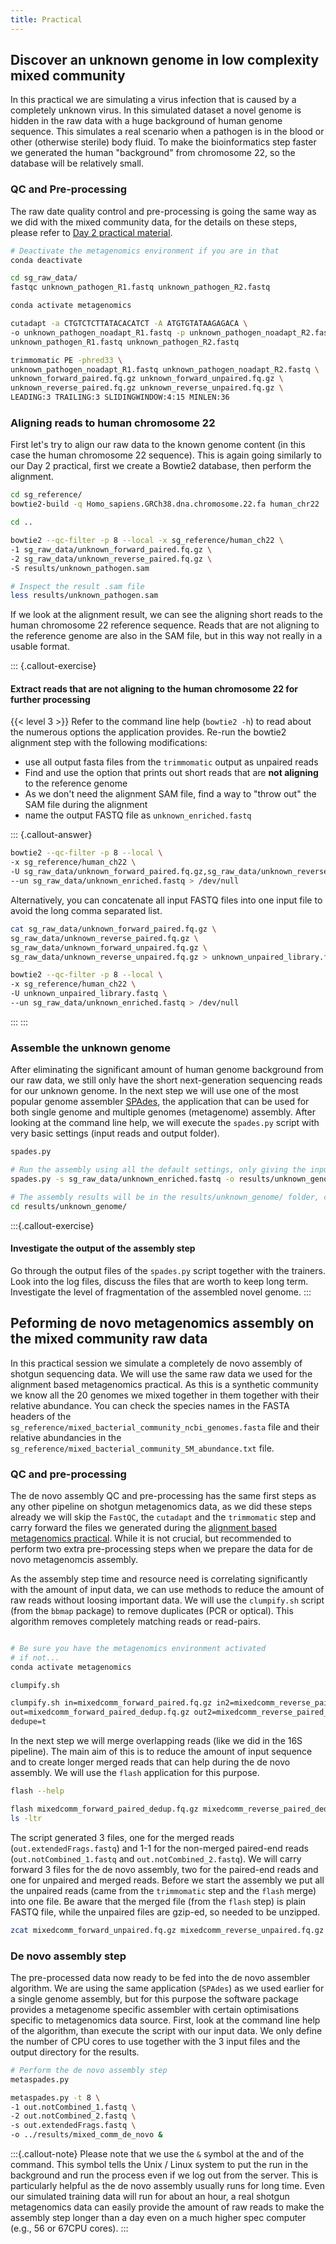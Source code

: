 ```yaml
---
title: Practical
---
```


## Discover an unknown genome in low complexity mixed community

In this practical we are simulating a virus infection that is caused by a completely unknown virus. In this simulated dataset a novel genome is hidden in the raw data with a huge background of human genome sequence. This simulates a real scenario when a pathogen is in the blood or other (otherwise sterile) body fluid. To make the bioinformatics step faster we generated the human "background" from chromosome 22, so the database will be relatively small.

### QC and Pre-processing

The raw date quality control and pre-processing is going the same way as we did with the mixed community data, for the details on these steps, please refer to [Day 2 practical material](22-pract.html#standard-quality-control-and-pre-processing-of-shotgun-metagenomics-raw-data).

```bash
# Deactivate the metagenomics environment if you are in that
conda deactivate

cd sg_raw_data/
fastqc unknown_pathogen_R1.fastq unknown_pathogen_R2.fastq

conda activate metagenomics

cutadapt -a CTGTCTCTTATACACATCT -A ATGTGTATAAGAGACA \
-o unknown_pathogen_noadapt_R1.fastq -p unknown_pathogen_noadapt_R2.fastq \
unknown_pathogen_R1.fastq unknown_pathogen_R2.fastq

trimmomatic PE -phred33 \
unknown_pathogen_noadapt_R1.fastq unknown_pathogen_noadapt_R2.fastq \
unknown_forward_paired.fq.gz unknown_forward_unpaired.fq.gz \
unknown_reverse_paired.fq.gz unknown_reverse_unpaired.fq.gz \
LEADING:3 TRAILING:3 SLIDINGWINDOW:4:15 MINLEN:36
```

### Aligning reads to human chromosome 22

First let's try to align our raw data to the known genome content (in this case the human chromosome 22 sequence). This is again going similarly to our Day 2 practical, first we create a Bowtie2 database, then perform the alignment.

```bash
cd sg_reference/
bowtie2-build -q Homo_sapiens.GRCh38.dna.chromosome.22.fa human_chr22

cd ..

bowtie2 --qc-filter -p 8 --local -x sg_reference/human_ch22 \
-1 sg_raw_data/unknown_forward_paired.fq.gz \
-2 sg_raw_data/unknown_reverse_paired.fq.gz \
-S results/unknown_pathogen.sam

# Inspect the result .sam file
less results/unknown_pathogen.sam
```

If we look at the alignment result, we can see the aligning short reads to the human chromosome 22 reference sequence. Reads that are not aligning to the reference genome are also in the SAM file, but in this way not really in a usable format.

::: {.callout-exercise}
#### Extract reads that are not aligning to the human chromosome 22 for further processing
{{< level 3 >}}
Refer to the command line help (`bowtie2 -h`) to read about the numerous options the application provides. Re-run the bowtie2 alignment step with the following modifications:
- use all output fasta files from the `trimmomatic` output as unpaired reads
- Find and use the option that prints out short reads that are **not aligning** to the reference genome
- As we don't need the alignment SAM file, find a way to "throw out" the SAM file during the alignment
- name the output FASTQ file as `unknown_enriched.fastq`

::: {.callout-answer}
```bash
bowtie2 --qc-filter -p 8 --local \
-x sg_reference/human_ch22 \
-U sg_raw_data/unknown_forward_paired.fq.gz,sg_raw_data/unknown_reverse_paired.fq.gz,sg_raw_data/unknown_forward_unpaired.fq.gz,sg_raw_data/unknown_reverse_unpaired.fq.gz \
--un sg_raw_data/unknown_enriched.fastq > /dev/null
```

Alternatively, you can concatenate all input FASTQ files into one input file to avoid the long comma separated list.

```bash
cat sg_raw_data/unknown_forward_paired.fq.gz \
sg_raw_data/unknown_reverse_paired.fq.gz \
sg_raw_data/unknown_forward_unpaired.fq.gz \
sg_raw_data/unknown_reverse_unpaired.fq.gz > unknown_unpaired_library.fastq

bowtie2 --qc-filter -p 8 --local \
-x sg_reference/human_ch22 \
-U unknown_unpaired_library.fastq \
--un sg_raw_data/unknown_enriched.fastq > /dev/null
```
:::
:::

### Assemble the unknown genome

After eliminating the significant amount of human genome background from our raw data, we still only have the short next-generation sequencing reads for our unknown genome. In the next step we will use one of the most popular genome assembler [SPAdes](https://github.com/ablab/spades), the application that can be used for both single genome and multiple genomes (metagenome) assembly. After looking at the command line help, we will execute the `spades.py` script with very basic settings (input reads and output folder).

```bash
spades.py

# Run the assembly using all the default settings, only giving the input raw data file and the output folder
spades.py -s sg_raw_data/unknown_enriched.fastq -o results/unknown_genome

# The assembly results will be in the results/unknown_genome/ folder, check the output files, logs, warnings
cd results/unknown_genome/

```

:::{.callout-exercise}
#### Investigate the output of the assembly step

Go through the output files of the `spades.py` script together with the trainers. Look into the log files, discuss the files that are worth to keep long term. Investigate the level of fragmentation of the assembled novel genome.
:::

## Peforming de novo metagenomics assembly on the mixed community raw data

In this practical session we simulate a completely de novo assembly of shotgun sequencing data. We will use the same raw data we used for the alignment based metagenomics practical. As this is a synthetic community we know all the 20 genomes we mixed together in them together with their relative abundance. You can check the species names in the FASTA headers of the `sg_reference/mixed_bacterial_community_ncbi_genomes.fasta` file and their relative abundancies in the `sg_reference/mixed_bacterial_community_5M_abundance.txt` file.

### QC and pre-processing

The de novo assembly QC and pre-processing has the same first steps as any other pipeline on shotgun metagenomics data, as we did these steps already we will skip the `FastQC`, the `cutadapt` and the `trimmomatic` step and carry forward the files we generated during the [alignment based metagenomics practical](22-pract.html#standard-quality-control-and-pre-processing-of-shotgun-metagenomics-raw-data). While it is not crucial, but recommended to perform two extra pre-processing steps when we prepare the data for de novo metagenomcis assembly.

As the assembly step time and resource need is correlating significantly with the amount of input data, we can use methods to reduce the amount of raw reads without loosing important data. We will use the `clumpify.sh` script (from the `bbmap` package) to remove duplicates (PCR or optical). This algorithm removes completely matching reads or read-pairs.

```bash

# Be sure you have the metagenomics environment activated
# if not...
conda activate metagenomics

clumpify.sh

clumpify.sh in=mixedcomm_forward_paired.fq.gz in2=mixedcomm_reverse_paired.fq.gz \
out=mixedcomm_forward_paired_dedup.fq.gz out2=mixedcomm_reverse_paired_dedup.fq.gz \
dedupe=t
```
In the next step we will merge overlapping reads (like we did in the 16S pipeline).
The main aim of this is to reduce the amount of input sequence and to create longer merged reads that can help during the de novo assembly. We will use the `flash` application for this purpose.

```bash
flash --help

flash mixedcomm_forward_paired_dedup.fq.gz mixedcomm_reverse_paired_dedup.fq.gz
ls -ltr
```

The script generated 3 files, one for the merged reads (`out.extendedFrags.fastq`) and 1-1 for the non-merged paired-end reads (`out.notCombined_1.fastq` and `out.notCombined_2.fastq`). We will carry forward 3 files for the de novo assembly, two for the paired-end reads and one for unpaired and merged reads. Before we start the assembly 
we put all the unpaired reads (came from the `trimmomatic` step and the `flash` merge) into one file. Be aware that the merged file (from the `flash` step) is plain FASTQ file, while the unpaired files are gzip-ed, so needed to be unzipped.

```bash
zcat mixedcomm_forward_unpaired.fq.gz mixedcomm_reverse_unpaired.fq.gz >> out.extendedFrags.fastq
```

### De novo assembly step

The pre-processed data now ready to be fed into the de novo assembler algorithm. We are using the same application (`SPAdes`) as we used earlier for a single genome assembly, but for this purpose the software package provides a metagenome specific assembler with certain optimisations specific to metagenomics data source. First, look at the command line help of the algorithm, than execute the script with our input data. We only define the number of CPU cores to use together with the 3 input files and the output directory for the results.

```bash
# Perform the de novo assembly step
metaspades.py

metaspades.py -t 8 \
-1 out.notCombined_1.fastq \
-2 out.notCombined_2.fastq \
-s out.extendedFrags.fastq \
-o ../results/mixed_comm_de_novo &

```

:::{.callout-note}
Please note that we use the `&` symbol at the and of the command. This symbol tells the Unix / Linux system to put the run in the background and run the process even if we log out from the server. This is particularly helpful as the de novo assembly usually runs for long time. Even our simulated training data will run for about an hour, a real shotgun metagenomics data can easily provide the amount of raw reads to make the assembly step longer than a day even on a much higher spec computer (e.g., 56 or 67CPU cores).
:::